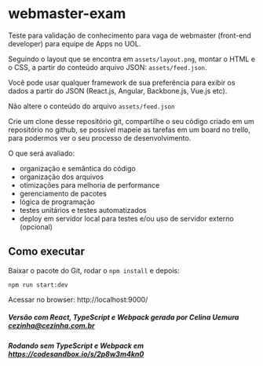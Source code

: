 # webmaster-exam
Teste para validação de conhecimento para vaga de webmaster (front-end developer) para equipe de Apps no UOL.

Seguindo o layout que se encontra em `assets/layout.png`, montar o HTML e o CSS, a partir do conteúdo arquivo JSON: `assets/feed.json`.

Você pode usar qualquer framework de sua preferência para exibir os dados a partir do JSON (React.js, Angular, Backbone.js, Vue.js etc).

Não altere o conteúdo do arquivo `assets/feed.json`

Crie um clone desse repositório git, compartilhe o seu código criado em um repositório no github, se possível mapeie as tarefas em um board no trello, para podermos ver o seu processo de desenvolvimento.

O que será avaliado:
- organização e semântica do código
- organização dos arquivos
- otimizações para melhoria de performance
- gerenciamento de pacotes
- lógica de programação
- testes unitários e testes automatizados
- deploy em servidor local para testes e/ou uso de servidor externo (opcional)

## Como executar

Baixar o pacote do Git, rodar o `npm install` e depois:

```
npm run start:dev
```

Acessar no browser: http://localhost:9000/

##### Versão com React, TypeScript e Webpack gerada por Celina Uemura <cezinha@cezinha.com.br>
##### Rodando sem TypeScript e Webpack em https://codesandbox.io/s/2p8w3m4kn0